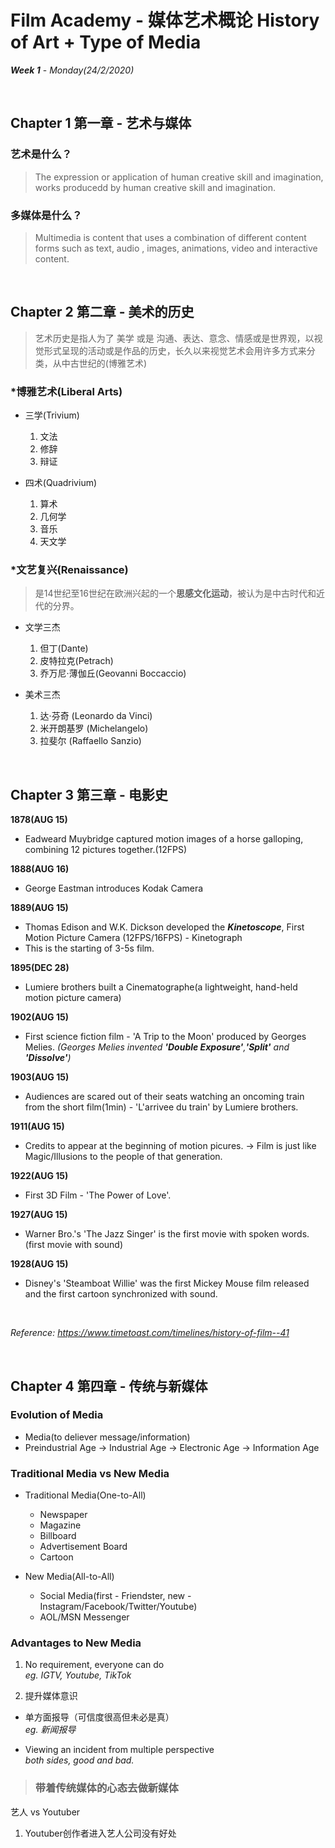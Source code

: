 # Film Academy - 媒体艺术概论 History of Art + Type of Media

***Week 1*** - _Monday(24/2/2020)_

<br>

## Chapter 1 第一章 - 艺术与媒体
### 艺术是什么？
>The expression or application of human creative skill and imagination, works producedd by human creative skill and imagination.

### 多媒体是什么？
>Multimedia is content that uses a combination of different content forms such as text, audio , images, animations, video and interactive content.

<br>

## Chapter 2 第二章 - 美术的历史
>艺术历史是指人为了 美学 或是 沟通、表达、意念、情感或是世界观，以视觉形式呈现的活动或是作品的历史，长久以来视觉艺术会用许多方式来分类，从中古世纪的(博雅艺术)

### *博雅艺术(Liberal Arts)
- 三学(Trivium)
  1. 文法
  2. 修辞
  3. 辩证

- 四术(Quadrivium)
  1. 算术
  2. 几何学
  3. 音乐
  4. 天文学

### *文艺复兴(Renaissance)
>是14世纪至16世纪在欧洲兴起的一个**思感文化运动**，被认为是中古时代和近代的分界。

- 文学三杰
  1. 但丁(Dante)
  2. 皮特拉克(Petrach)
  3. 乔万尼·薄伽丘(Geovanni Boccaccio)

- 美术三杰
  1. 达·芬奇 (Leonardo da Vinci)
  2. 米开朗基罗 (Michelangelo)
  3. 拉斐尔 (Raffaello Sanzio)

<br>

## Chapter 3 第三章 - 电影史

**1878(AUG 15)**
- Eadweard Muybridge captured motion images of a horse galloping, combining 12 pictures together.(12FPS)

**1888(AUG 16)**
- George Eastman introduces Kodak Camera

**1889(AUG 15)**
- Thomas Edison and W.K. Dickson developed the ***Kinetoscope***, First Motion Picture Camera (12FPS/16FPS) - Kinetograph
- This is the starting of 3-5s film.

**1895(DEC 28)**
- Lumiere brothers built a Cinematographe(a lightweight, hand-held motion picture camera)

**1902(AUG 15)** 
- First science fiction film - 'A Trip to the Moon' produced by Georges Melies. *(Georges Melies invented **'Double Exposure'**,**'Split'** and **'Dissolve'**)*

**1903(AUG 15)**
- Audiences are scared out of their seats watching an oncoming train from the short film(1min) - 'L'arrivee du train' by Lumiere brothers.

**1911(AUG 15)**
- Credits to appear at the beginning of motion picures.
  -> Film is just like Magic/Illusions to the people of that generation.

**1922(AUG 15)**
- First 3D Film - 'The Power of Love'.

**1927(AUG 15)**
- Warner Bro.'s 'The Jazz Singer' is the first movie with spoken words. (first movie with sound)

**1928(AUG 15)**
- Disney's 'Steamboat Willie' was the first Mickey Mouse film released and the first cartoon synchronized with sound.

<br>

*Reference: https://www.timetoast.com/timelines/history-of-film--41*

<br>

## Chapter 4 第四章 - 传统与新媒体
### Evolution of Media
- Media(to deliever message/information)
- Preindustrial Age -> Industrial Age -> Electronic Age -> Information Age

### Traditional Media vs New Media
- Traditional Media(One-to-All)
  - Newspaper
  - Magazine
  - Billboard
  - Advertisement Board
  - Cartoon

- New Media(All-to-All)
  - Social Media(first - Friendster, new - Instagram/Facebook/Twitter/Youtube)
  - AOL/MSN Messenger

### Advantages to New Media
1. No requirement, everyone can do<br>*eg. IGTV, Youtube, TikTok* 

2. 提升媒体意识
  - 单方面报导（可信度很高但未必是真）<br>*eg. 新闻报导*

  - Viewing an incident from multiple perspective<br>*both sides, good and bad.*

>### 带着传统媒体的心态去做新媒体

艺人 vs Youtuber
1. Youtuber创作者进入艺人公司没有好处
